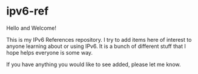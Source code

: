 # ipv6-ref
Hello and Welcome!

This is my IPv6 References repository.  I try to add items here of interest to anyone learning about or using IPv6.  It is a bunch of different stuff that I hope helps everyone is some way.

If you have anything you would like to see added, please let me know.


